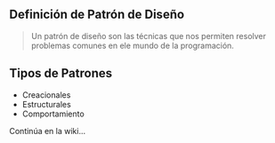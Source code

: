 ## Definición de Patrón de Diseño
> Un patrón de diseño son las técnicas que nos permiten resolver problemas comunes en ele mundo de la programación.

## Tipos de Patrones

 - Creacionales
 - Estructurales
 - Comportamiento
 
Continúa en la wiki...
